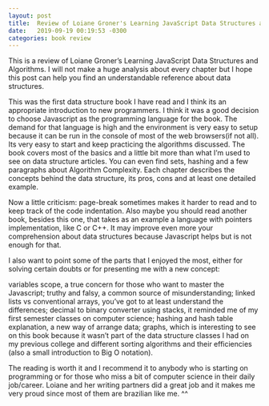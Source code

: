 ```yaml
---
layout: post
title:  Review of Loiane Groner's Learning JavaScript Data Structures and Algorithms"
date:   2019-09-19 00:19:53 -0300
categories: book review
---
```

This is a review of Loiane Groner’s Learning JavaScript Data Structures and Algorithms. I will not make a huge analysis about every chapter but I hope this post can help you find an understandable reference about data structures.

This was the first data structure book I have read and I think its an appropriate introduction to new programmers. I think it was a good decision to choose Javascript as the programming language for the book. The demand for that language is high and the environment is very easy to setup because it can be run in the console of most of the web browsers(if not all). Its very easy to start and keep practicing the algorithms discussed. The book covers most of the basics and a little bit more than what I’m used to see on data structure articles. You can even find sets, hashing and a few paragraphs about Algorithm Complexity. Each chapter describes the concepts behind the data structure, its pros, cons and at least one detailed example.

Now a little criticism: page-break sometimes makes it harder to read and to keep track of the code indentation. Also maybe you should read another book, besides this one, that takes as an example a language with pointers implementation, like C or C++. It may improve even more your comprehension about data structures because Javascript helps but is not enough for that.

I also want to point some of the parts that I enjoyed the most, either for solving certain doubts or for presenting me with a new concept:

variables scope, a true concern for those who want to master the Javascript;
truthy and falsy, a common source of misunderstanding;
linked lists vs conventional arrays, you’ve got to at least understand the differences;
decimal to binary converter using stacks, it reminded me of my first semester classes on computer science;
hashing and hash table explanation, a new way of arrange data;
graphs, which is interesting to see on this book because it wasn’t part of the data structure classes I had on my previous college and
different sorting algorithms and their efficiencies (also a small introduction to Big O notation).

The reading is worth it and I recommend it to anybody who is starting on programming or for those who miss a bit of computer science in their daily job/career.
Loiane and her writing partners did a great job and it makes me very proud since most of them are brazilian like me. ^^